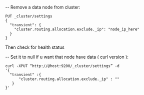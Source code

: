 -- Remove a data node from cluster:
```
PUT _cluster/settings
{
  "transient": {
    "cluster.routing.allocation.exclude._ip": "node_ip_here"
  }
}
```

Then check for health status


-- Set it to null if u want that node have data ( curl version ):
```
curl -XPUT “http://@host:9200/_cluster/settings” -d 
'{
  "transient" :{
      "cluster.routing.allocation.exclude._ip" : ""
   }
}'
```
